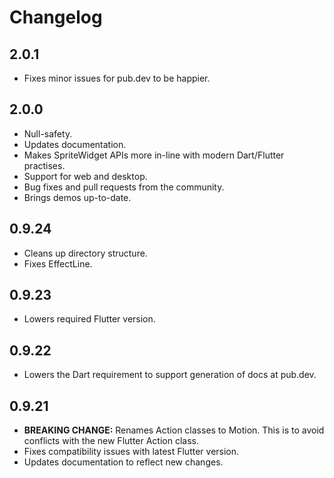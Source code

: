 # Changelog

## 2.0.1

* Fixes minor issues for pub.dev to be happier.

## 2.0.0

* Null-safety.
* Updates documentation.
* Makes SpriteWidget APIs more in-line with modern Dart/Flutter practises.
* Support for web and desktop.
* Bug fixes and pull requests from the community.
* Brings demos up-to-date.

## 0.9.24

* Cleans up directory structure.
* Fixes EffectLine.

## 0.9.23

* Lowers required Flutter version.

## 0.9.22

* Lowers the Dart requirement to support generation of docs at pub.dev.

## 0.9.21

* __BREAKING CHANGE:__ Renames Action classes to Motion. This is to avoid conflicts with the new Flutter Action class.
* Fixes compatibility issues with latest Flutter version.
* Updates documentation to reflect new changes.
